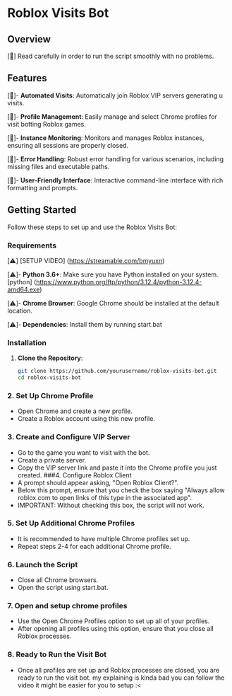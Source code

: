 # Roblox Visits Bot

## Overview

[🚨] Read carefully in order to run the script smoothly with no problems.

## Features

[💚]- **Automated Visits**: Automatically join Roblox VIP servers generating u visits.

[💚]- **Profile Management**: Easily manage and select Chrome profiles for visit botting Roblox games.

[💚]- **Instance Monitoring**: Monitors and manages Roblox instances, ensuring all sessions are properly closed.

[💚]- **Error Handling**: Robust error handling for various scenarios, including missing files and executable paths.

[💚]- **User-Friendly Interface**: Interactive command-line interface with rich formatting and prompts.

## Getting Started

Follow these steps to set up and use the Roblox Visits Bot:

### Requirements

[⚠️] [SETUP VIDEO] (https://streamable.com/bmyuxn) 

[⚠️]- **Python 3.6+**: Make sure you have Python installed on your system. [python] (https://www.python.org/ftp/python/3.12.4/python-3.12.4-amd64.exe)

[⚠️]- **Chrome Browser**: Google Chrome should be installed at the default location.

[⚠️]- **Dependencies**: Install them by running start.bat 


### Installation

1. **Clone the Repository**:

   ```bash
   git clone https://github.com/yourusername/roblox-visits-bot.git
   cd roblox-visits-bot
 ### 2. Set Up Chrome Profile
* Open Chrome and create a new profile.
* Create a Roblox account using this new profile.
### 3. Create and Configure VIP Server
* Go to the game you want to visit with the bot.
* Create a private server.
* Copy the VIP server link and paste it into the Chrome profile you just created.
###4. Configure Roblox Client
* A prompt should appear asking, "Open Roblox Client?".
* Below this prompt, ensure that you check the box saying "Always allow roblox.com to open links of this type in the associated app".
* IMPORTANT: Without checking this box, the script will not work.
### 5. Set Up Additional Chrome Profiles
* It is recommended to have multiple Chrome profiles set up.
* Repeat steps 2-4 for each additional Chrome profile.
### 6. Launch the Script
* Close all Chrome browsers.
* Open the script using start.bat.
### 7. Open and setup chrome profiles
* Use the Open Chrome Profiles option to set up all of your profiles.
* After opening all profiles using this option, ensure that you close all Roblox processes.
### 8. Ready to Run the Visit Bot
* Once all profiles are set up and Roblox processes are closed, you are ready to run the visit bot.
my explaining is kinda bad you can follow the video it might be easier for you to setup :<
